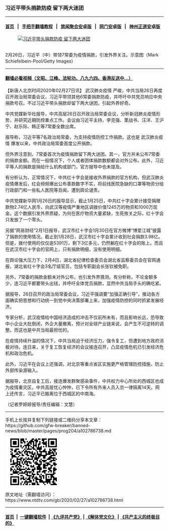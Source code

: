 ### 习近平带头捐款防疫 留下两大迷团
------------------------

#### [首页](https://github.com/gfw-breaker/banned-news/blob/master/README.md) &nbsp;&nbsp;|&nbsp;&nbsp; [手把手翻墙教程](https://github.com/gfw-breaker/guides/wiki) &nbsp;&nbsp;|&nbsp;&nbsp; [禁闻聚合安卓版](https://github.com/gfw-breaker/bn-android) &nbsp;&nbsp;|&nbsp;&nbsp; [网门安卓版](https://github.com/oGate2/oGate) &nbsp;&nbsp;|&nbsp;&nbsp; [神州正道安卓版](https://github.com/SzzdOgate/update) 



<div><div class="featured_image">
 <a href="https://i.ntdtv.com/assets/uploads/2020/02/GettyImages-1192030968-1.jpg" target="_blank">
  <figure>
   <img alt="习近平带头捐款防疫 留下两大迷团" src="https://i.ntdtv.com/assets/uploads/2020/02/GettyImages-1192030968-1-800x450.jpg"/>
  </figure><br/>
 </a>
 <span class="caption">
  2月26日，习近平（中）带领7常委为疫情捐款，引发外界关注。示意图（Mark Schiefelbein-Pool/Getty Images）
 </span>
</div>
</div><hr/>

#### [翻墙必看视频（文昭、江峰、法轮功、八九六四、香港反送中...）](https://github.com/gfw-breaker/banned-news/blob/master/pages/link3.md)

<div><div class="post_content" itemprop="articleBody">
 <p>
  【新唐人北京时间2020年02月27日讯】
  <ok href="https://www.ntdtv.com/gb/442749.htm">
   武汉肺炎疫情
  </ok>
  严峻，中共当局26日再度召开政治局常委会议，习近平带领其他6常委捐款防疫，并呼吁中共党员响应中央捐款号召。不过习近平带头捐款却留下两大谜团，引起外界好奇。
 </p>
 <p>
  中共党媒新华社报导，中共高层26日召开政治局常委会议，分析新冠肺炎疫情形势，并研究近期防控重点工作。会议由习近平主持，李克强、栗战书、汪洋、王沪宁、赵乐际、韩正等7常委全数出席。
 </p>
 <p>
  报导称，习近平等7名政治局常委，为支持疫情防控工作捐款。这也是
  <ok href="https://www.ntdtv.com/gb/442749.htm">
   武汉肺炎疫情
  </ok>
  爆发以来，中共政治局常委首度公开捐款。
 </p>
 <p>
  但外界注意到，7常委首次为疫情捐款留下两大谜团。其一，官方并未公布7常委的捐款金额。而在一般情况下，个人或者团体捐款数额都会对外公布。此外，习近平等人的捐款是捐给什么机构或部门，官方报导中也未提及。
 </p>
 <p>
  有分析认为，正常情况下，中共红十字会是接收外界捐款的官方机构，但武汉肺炎疫情爆发后，红会频频爆出公布善款数字不实，将前线医院急缺的口罩等物资分给行政部门和一些私人医院等丑闻，遭到舆论谴责。
 </p>
 <p>
  中共党媒新华网1月26日的报导显示，截止1月25日，中共红十字会累计接受捐赠款物2.74亿人民币，向武汉等疫情严重地区调拨价值1245万的物资和1000万现金。这个数据引发外界质疑，为何在医疗物资大量紧缺，生死攸关之际，红十字会只发放了一个零头。
 </p>
 <p>
  另据“网易财经”2月1日报导，武汉市红十字会1月30日在官方微博“博爱江城”披露了捐款的使用情况。截止到1月28日，武汉市红十字会累计收到社会捐款3.98亿。但是，拨付使用的仅仅逾5391万，剩下3亿多元，仍然躺在红十字会的账上。而且在武汉市红十字会的官网上，只有捐款明细，没有使用明细。
 </p>
 <p>
  在舆论强大压力下，2月4日，湖北省纪律检查委员会湖北省监察委员会在官网通报，湖北省红十字会3名厅级官员，包括专职副会长张钦被免职。
 </p>
 <p>
  另外，7常委的捐款金额未对外公布，也引发外界猜测。有分析称，不论金额多少，连习近平都要带头出钱，并呼吁全体党员捐款，显然中共当局手头的确吃紧。
 </p>
 <p>
  据报导，26日召开的政治局常委会议，习近平强调要“加强正确引导”，推动各方面确实把思想和行动统一到党中央决策部署上来，加强疫情防控的同时抓紧发展经济。
 </p>
 <p>
  专家分析，武汉疫情给中国经济造成的冲击不仅前所未有，而且影响长远，恐导致中小企业大批倒闭，外企大量撤离，预计对全球产业链来说，会产生不可逆转的调整。而这也是中共当局最担忧的。
 </p>
 <p>
  在疫情持续升温的情况下，中共当局迫于经济压力，强令复工，但遭到地方政府消极对待。连日来，关于复工恢复经济的会议接连召开，凸显疫情危机已引发经济危机和政治危机。
 </p>
 <p>
  此外，习近平在会议上还强调，对北京等重点省区实施更严格管理防控措施，防止外部传染源输入。
 </p>
 <p>
  据报导，北京自复工后，接连爆发群聚感染事件，中共权力中心所处的西城区也成为疫情重灾区，中共高层忧心忡忡，已下令所有外来人员入京一律隔离14天。网上还传言，习近平已搬离位于西城区的中南海。
 </p>
 <p>
  （记者罗婷婷报导/责任编辑：文慧）
 </p>
 <div class="single_ad">
 </div>
</div>
</div>
<hr/>
手机上长按并复制下列链接或二维码分享本文章：<br/>
https://github.com/gfw-breaker/banned-news/blob/master/pages/prog204/a102786738.md <br/>
<a href='https://github.com/gfw-breaker/banned-news/blob/master/pages/prog204/a102786738.md'><img src='https://github.com/gfw-breaker/banned-news/blob/master/pages/prog204/a102786738.md.png'/></a> <br/>
原文地址（需翻墙访问）：https://www.ntdtv.com/gb/2020/02/27/a102786738.html


------------------------
#### [首页](https://github.com/gfw-breaker/banned-news/blob/master/README.md) &nbsp;|&nbsp; [一键翻墙软件](https://github.com/gfw-breaker/nogfw/blob/master/README.md) &nbsp;| [《九评共产党》](https://github.com/gfw-breaker/9ping.md/blob/master/README.md#九评之一评共产党是什么) | [《解体党文化》](https://github.com/gfw-breaker/jtdwh.md/blob/master/README.md) | [《共产主义的终极目的》](https://github.com/gfw-breaker/gczydzjmd.md/blob/master/README.md)


<img src='http://gfw-breaker.win/banned-news/pages/prog204/a102786738.md' width='0px' height='0px'/>